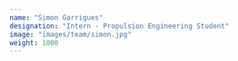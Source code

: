 ```yaml
---
name: "Simon Garrigues"
designation: "Intern - Propulsion Engineering Student"
image: "images/team/simon.jpg"
weight: 1000
---
```



